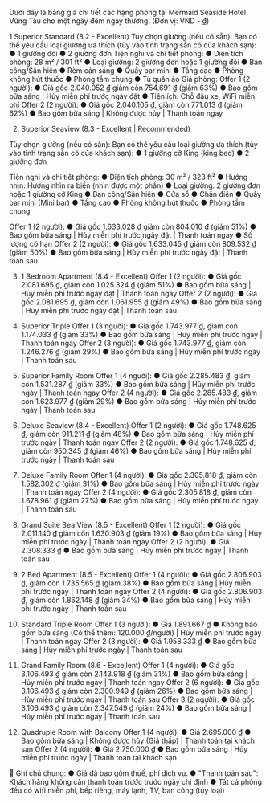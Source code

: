 Dưới đây là bảng giá chi tiết các hạng phòng tại Mermaid Seaside Hotel Vũng Tàu cho một ngày đêm ngày thường:
(Đơn vị: VND - ₫)

1 Superior Standard (8.2 - Excellent)
    Tùy chọn giường (nếu có sẵn):
    Bạn có thể yêu cầu loại giường ưa thích (tùy vào tình trạng sẵn có của khách sạn):
●	1 giường đôi
●	2 giường đơn
Tiện nghi và chi tiết phòng:
●	Diện tích phòng: 28 m² / 301 ft²
●	Loại giường: 2 giường đơn hoặc 1 giường đôi
●	Ban công/Sân hiên
●	Rèm cản sáng
●	Quầy bar mini
●	Tầng cao
●	Phòng không hút thuốc
●	Phòng tắm chung
●	Tủ quần áo
Giá phòng:
    Offer 1 (2 người):
●	Giá gốc 2.040.052 ₫ giảm còn 754.691 ₫ (giảm 63%)
●	Bao gồm bữa sáng | Hủy miễn phí trước ngày đặt
●	Tiện ích: Chỗ đậu xe, WiFi miễn phí
Offer 2 (2 người):
●	Giá gốc 2.040.105 ₫, giảm còn 771.013 ₫ (giảm 62%)
●	Bao gồm bữa sáng | Không được hủy | Thanh toán ngay

2.	Superior Seaview (8.3 - Excellent | Recommended)

Tùy chọn giường (nếu có sẵn):
Bạn có thể yêu cầu loại giường ưa thích (tùy vào tình trạng sẵn có của khách sạn):
●	1 giường cỡ King (king bed)
●	2 giường đơn

Tiện nghi và chi tiết phòng:
●	Diện tích phòng: 30 m² / 323 ft²
●	Hướng nhìn: Hướng nhìn ra biển (nhìn được một phần)
●	Loại giường: 2 giường đơn hoặc 1 giường cỡ King
●	Ban công/Sân hiên
●	Cửa sổ
●	Chăn điện
●	Quầy bar mini (Mini bar)
●	Tầng cao
●	Phòng không hút thuốc
●	Phòng tắm chung

Offer 1 (2 người):
●	Giá gốc 1.633.028 ₫ giảm còn 804.010 ₫ (giảm 51%)
●	Bao gồm bữa sáng | Hủy miễn phí trước ngày đặt | Thanh toán ngay
●	Số lượng có hạn
Offer 2 (2 người):
●	Giá gốc 1.633.045 ₫ giảm còn 809.532 ₫ (giảm 50%)
●	Bao gồm bữa sáng | Hủy miễn phí trước ngày đặt | Thanh toán sau

3.	1 Bedroom Apartment (8.4 - Excellent)
Offer 1 (2 người):
●	Giá gốc 2.081.695 ₫, giảm còn 1.025.324 ₫ (giảm 51%)
●	Bao gồm bữa sáng | Hủy miễn phí trước ngày đặt | Thanh toán ngay
Offer 2 (2 người):
●	Giá gốc 2.081.695 ₫, giảm còn 1.061.955 ₫ (giảm 49%)
●	Bao gồm bữa sáng | Hủy miễn phí trước ngày đặt | Thanh toán sau

4.	Superior Triple
Offer 1 (3 người):
●	Giá gốc 1.743.977 ₫, giảm còn 1.174.033 ₫ (giảm 33%)
●	Bao gồm bữa sáng | Hủy miễn phí trước ngày | Thanh toán ngay
Offer 2 (3 người):
●	Giá gốc 1.743.977 ₫, giảm còn 1.246.276 ₫ (giảm 29%)
●	Bao gồm bữa sáng | Hủy miễn phí trước ngày | Thanh toán sau

5.	Superior Family Room
Offer 1 (4 người):
●	Giá gốc 2.285.483 ₫, giảm còn 1.531.287 ₫ (giảm 33%)
●	Bao gồm bữa sáng | Hủy miễn phí trước ngày | Thanh toán ngay
Offer 2 (4 người):
●	Giá gốc 2.285.483 ₫, giảm còn 1.623.977 ₫ (giảm 29%)
●	Bao gồm bữa sáng | Hủy miễn phí trước ngày | Thanh toán sau

6.	Deluxe Seaview (8.4 - Excellent)
Offer 1 (2 người):
●	Giá gốc 1.748.625 ₫, giảm còn 911.211 ₫ (giảm 48%)
●	Bao gồm bữa sáng | Hủy miễn phí trước ngày | Thanh toán ngay
Offer 2 (2 người):
●	Giá gốc 1.748.625 ₫, giảm còn 950.345 ₫ (giảm 46%)
●	Bao gồm bữa sáng | Hủy miễn phí trước ngày | Thanh toán sau

7.	Deluxe Family Room
Offer 1 (4 người):
●	Giá gốc 2.305.818 ₫, giảm còn 1.582.302 ₫ (giảm 31%)
●	Bao gồm bữa sáng | Hủy miễn phí trước ngày | Thanh toán ngay
Offer 2 (4 người):
●	Giá gốc 2.305.818 ₫, giảm còn 1.678.961 ₫ (giảm 27%)
●	Bao gồm bữa sáng | Hủy miễn phí trước ngày | Thanh toán sau

8.	Grand Suite Sea View (8.5 - Excellent)
Offer 1 (2 người):
●	Giá gốc 2.011.140 ₫ giảm còn 1.630.903 ₫ (giảm 19%)
●	Bao gồm bữa sáng | Hủy miễn phí trước ngày | Thanh toán ngay
Offer 2 (2 người):
●	Giá 2.308.333 ₫
●	Bao gồm bữa sáng | Hủy miễn phí trước ngày | Thanh toán sau

9.	2 Bed Apartment (8.5 - Excellent)
Offer 1 (4 người):
●	Giá gốc 2.806.903 ₫, giảm còn 1.735.565 ₫ (giảm 38%)
●	Bao gồm bữa sáng | Hủy miễn phí trước ngày | Thanh toán ngay
Offer 2 (4 người):
●	Giá gốc 2.806.903 ₫, giảm còn 1.862.148 ₫ (giảm 34%)
●	Bao gồm bữa sáng | Hủy miễn phí trước ngày | Thanh toán sau

10.	Standard Triple Room
Offer 1 (3 người):
●	Giá 1.891.667 ₫
●	Không bao gồm bữa sáng (Có thể thêm: 120.000 ₫/người) | Hủy miễn phí trước ngày | Thanh toán ngay
Offer 2 (3 người):
●	Giá 1.958.333 ₫
●	Bao gồm bữa sáng | Hủy miễn phí trước ngày | Thanh toán sau

11.	Grand Family Room (8.6 - Excellent)
Offer 1 (4 người):
●	Giá gốc 3.106.493 ₫ giảm còn 2.143.918 ₫ (giảm 31%)
●	Bao gồm bữa sáng | Hủy miễn phí trước ngày | Thanh toán ngay
Offer 2 (6 người):
●	Giá gốc 3.106.493 ₫ giảm còn 2.300.949 ₫ (giảm 26%)
●	Bao gồm bữa sáng | Hủy miễn phí trước ngày | Thanh toán sau
Offer 3 (2 người):
●	Giá gốc 3.106.493 ₫ giảm còn 2.347.549 ₫ (giảm 24%)
●	Bao gồm bữa sáng | Hủy miễn phí trước ngày | Thanh toán sau

12.	Quadruple Room with Balcony
Offer 1 (4 người):
●	Giá 2.695.000 ₫
●	Bao gồm bữa sáng | Không được hủy (Giá thấp) | Thanh toán tại khách sạn
Offer 2 (4 người):
●	Giá 2.750.000 ₫
●	Bao gồm bữa sáng | Hủy miễn phí trước ngày | Thanh toán tại khách sạn

📌 Ghi chú chung:
●	Giá đã bao gồm thuế, phí dịch vụ.
●	"Thanh toán sau": Khách hàng không cần thanh toán trước trước ngày chỉ định
●	Tất cả phòng đều có wifi miễn phí, bếp riêng, máy lạnh, TV, ban công (tùy loại)
